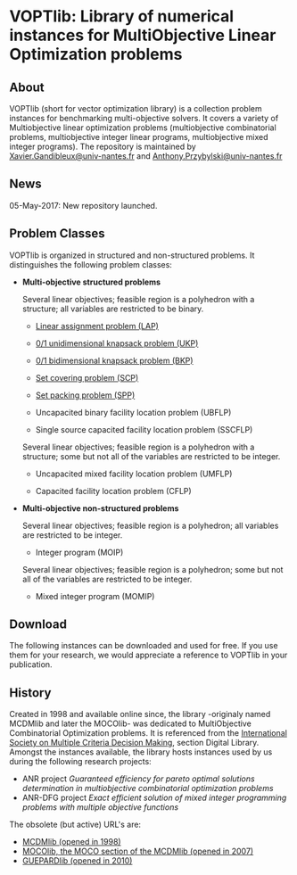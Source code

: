 # VOPTlib: Library of numerical instances for MultiObjective Linear Optimization problems
	
## About 
VOPTlib (short for vector optimization library) is a collection problem instances for benchmarking multi-objective solvers.
It covers a variety of Multiobjective linear optimization problems (multiobjective combinatorial problems, multiobjective integer linear programs, multiobjective mixed integer programs).
The repository is maintained by Xavier.Gandibleux@univ-nantes.fr and Anthony.Przybylski@univ-nantes.fr

## News
05-May-2017: New repository launched.
 

## Problem Classes
VOPTlib is organized in structured and non-structured problems.
It distinguishes the following problem classes:

+ **Multi-objective structured problems**

    Several linear objectives; feasible region is a polyhedron with a structure; all variables are restricted to be binary.

    - [Linear assignment problem (LAP)](LAP/readme.md) 

    - [0/1 unidimensional knapsack problem (UKP)](UKP/readme.md)     

    - [0/1 bidimensional knapsack problem (BKP)](BKP/readme.md)  
    
    - [Set covering problem (SCP)](SCP/readme.md)    
    
    - [Set packing problem (SPP)](SPP/readme.md)    
    
    - Uncapacited binary facility location problem (UBFLP) 
    
    - Single source capacited facility location problem (SSCFLP)
    
    Several linear objectives; feasible region is a polyhedron with a structure; some but not all of the variables are restricted to be integer.        

    - Uncapacited mixed facility location problem (UMFLP) 
    
    - Capacited facility location problem (CFLP)  


+ **Multi-objective non-structured problems**

    Several linear objectives; feasible region is a polyhedron; all variables are restricted to be integer.
    
    - Integer program (MOIP) 
    
    Several linear objectives; feasible region is a polyhedron; some but not all of the variables are restricted to be integer.

    - Mixed integer program (MOMIP)
    

## Download
The following instances can be downloaded and used for free. 
If you use them for your research, we would appreciate a reference to VOPTlib in your publication. 


## History
Created in 1998 and available online since, the library -originaly named MCDMlib and later the MOCOlib- was dedicated to MultiObjective Combinatorial Optimization problems. 
It is referenced from the [International Society on Multiple Criteria Decision Making](http://www.mcdmsociety.org/), section Digital Library.
Amongst the instances available, the library hosts instances used by us during the following research projects:
+ ANR project *Guaranteed efficiency for pareto optimal solutions determination in multiobjective combinatorial optimization problems*
+ ANR-DFG project *Exact efficient solution of mixed integer programming problems with multiple objective functions*

The obsolete (but active) URL's are:
+ [MCDMlib (opened in 1998)](http://web.archive.org/web/20061205225020/http://www.univ-valenciennes.fr:80/ROAD/MCDM/)
+ [MOCOlib, the MOCO section of the MCDMlib (opened in 2007)](http://xgandibleux.free.fr/MOCOlib/index.html)
+ [GUEPARDlib (opened in 2010)](http://guepard.lip6.fr/Main/GuepardLib)
